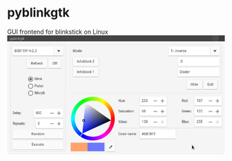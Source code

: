 # pyblinkgtk
GUI frontend for blinkstick on Linux
![Alt text](/screenshot.png?raw=true "screenshot")
